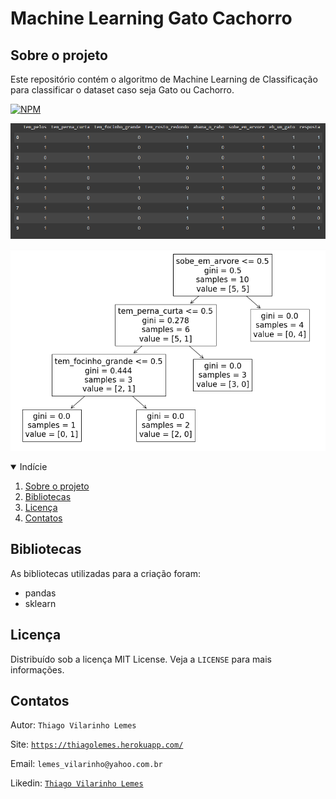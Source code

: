 # Machine Learning Gato Cachorro

<!-- Sobre o projeto -->
## Sobre o projeto
Este repositório contém o algoritmo de Machine Learning de Classificação para classificar o dataset caso seja Gato ou Cachorro. 

[![NPM](https://img.shields.io/github/license/tvlemes/machine-learning-gato-cachorro?style=plastic)](https://github.com/tvlemes/machine-learning-gato-cachorro/blob/main/license)

![](/images/01.PNG)

![](/images/02.PNG)

<!-- TABLE OF CONTENTS -->
<details open="open">
  <summary>Indície</summary>
  <ol>
    <li>
      <a href="#sobre-o-projeto">Sobre o projeto</a>
    </li>
    <li><a href="#bibliotecas">Bibliotecas</a></li>
    <li><a href="#licença">Licença</a></li>
    <li><a href="#contatos">Contatos</a></li>
  </ol>
</details>



<!-- Bibliotecas -->
## Bibliotecas

As bibliotecas utilizadas para a criação foram:

* pandas
* sklearn

<!-- Licença -->
## Licença

Distribuído sob a licença MIT License. Veja a `LICENSE` para mais informações.

<!-- Contatos -->
## Contatos

Autor: `Thiago Vilarinho Lemes`

Site: [`https://thiagolemes.herokuapp.com/`](https://thiagolemes.herokuapp.com)

Email: `lemes_vilarinho@yahoo.com.br`

Likedin: [`Thiago Vilarinho Lemes`](https://www.linkedin.com/in/thiago-vilarinho-lemes-b1232727/)

